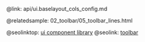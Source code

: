 @link: api/ui.baselayout_cols_config.md

@relatedsample:
	02_toolbar/05_toolbar_lines.html

@seolinktop: [ui component library](https://webix.com)
@seolink: [toolbar](https://webix.com/widget/toolbar/)